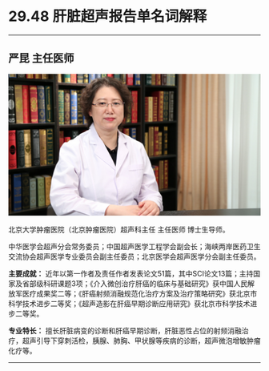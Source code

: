 # 29.48 肝脏超声报告单名词解释

---

## 严昆 主任医师

![1685945075439](image/c29_048/1685945075439.png)

北京大学肿瘤医院（北京肿瘤医院）超声科主任 主任医师 博士生导师。

中华医学会超声分会常务委员；中国超声医学工程学会副会长；海峡两岸医药卫生交流协会超声医学专业委员会副主任委员；北京医学会超声医学分会副主任委员。

**主要成就：** 近年以第一作者及责任作者发表论文51篇，其中SCI论文13篇；主持国家及省部级科研课题3项；《介入微创治疗肝癌的临床与基础研究》获中国人民解放军医疗成果奖二等；《肝癌射频消融规范化治疗方案及治疗策略研究》获北京市科学技术进步二等奖；《超声造影在肝癌早期诊断应用研究》获北京市科学技术进步二等奖。

**专业特长：** 擅长肝脏病变的诊断和肝癌早期诊断，肝脏恶性占位的射频消融治疗，超声引导下穿刺活检，胰腺、肺胸、甲状腺等疾病的诊断，超声微泡增敏肿瘤化疗等。

---
